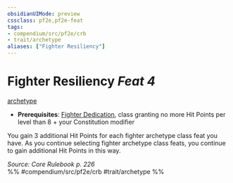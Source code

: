 ```yaml
---
obsidianUIMode: preview
cssclass: pf2e,pf2e-feat
tags:
- compendium/src/pf2e/crb
- trait/archetype
aliases: ["Fighter Resiliency"]
---
```

# Fighter Resiliency  *Feat 4*  
[archetype](archetype.md "Archetype Feat Trait")  

- **Prerequisites**: [Fighter Dedication](fighter-dedication.md), class granting no more Hit Points per level than 8 + your Constitution modifier

You gain 3 additional Hit Points for each fighter archetype class feat you have. As you continue selecting fighter archetype class feats, you continue to gain additional Hit Points in this way.

*Source: Core Rulebook p. 226*  
%% #compendium/src/pf2e/crb #trait/archetype %%